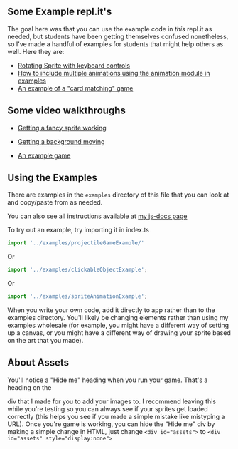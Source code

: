 ## Some Example repl.it's

The goal here was that you can use the example code in *this* repl.it as needed, but students have been getting themselves confused nonetheless, so I've made a handful of examples for students that might help others as well. Here they are:
- [Rotating Sprite with keyboard controls](https://replit.com/@iacs-js-22-23/Rotating-Drawing-Controlled-by-Keyboard-Example#app/controls.ts)
- [How to include multiple animations using the animation module in examples](https://replit.com/@iacs-js-22-23/Multiple-Animation-Example#app/index.ts)
- [An example of a "card matching" game](https://replit.com/@iacs-js-22-23/Matching-Game-Example#app/matchingCards.ts)

## Some video walkthroughs
- [Getting a fancy sprite working](https://youtu.be/OcAK57LORvo)
- [Getting a background moving](https://youtu.be/UtT-Fr0Zf6k)

- [An example game](https://replit.com/@iacs-js-22-23/Game-with-Animation-TestStudent69#app)

## Using the Examples
There are examples in the `examples` directory of this file that you can look at and copy/paste from as needed.

You can also see all instructions available at [my js-docs page](https://thinkle-iacs.github.io/js1-docs/)

To try out an example, try importing it in index.ts

```ts
import '../examples/projectileGameExample/'
```

Or

```ts
import '../examples/clickableObjectExample';
```

Or

```ts
import '../examples/spriteAnimationExample';
```

When you write your own code, add it directly to app rather than to the examples directory. You'll likely be changing elements rather than using my examples wholesale (for example, you might have a different way of setting up a canvas, or you might have a different way of drawing your sprite based on the art that you made).

## About Assets

You'll notice a "Hide me" heading when you run your game. That's a heading on the <div id="assets"> div that I made for you to add your images to. I recommend leaving this while you're testing so you can always see if your sprites get loaded correctly (this helps you see if you made a simple mistake like mistyping a URL). Once you're game is working, you can hide the "Hide me" div by making a simple change in HTML, just change `<div id="assets">` to `<div id="assets" style="display:none">`